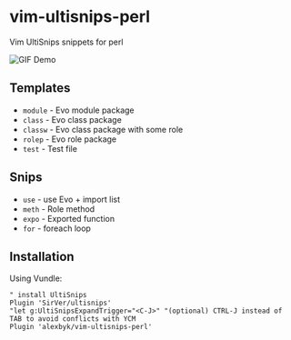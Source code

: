 # vim-ultisnips-perl
Vim  UltiSnips snippets for perl

![GIF Demo](https://raw.github.com/alexbyk/vim-ultisnips-perl/master/demo.gif)

## Templates
* `module` - Evo module package
* `class` - Evo class package
* `classw` - Evo class package with some role
* `rolep` - Evo role package
* `test` - Test file

## Snips
* `use` - use Evo + import list
* `meth` - Role method
* `expo` - Exported function
* `for` - foreach loop

## Installation
Using Vundle:
```
" install UltiSnips
Plugin 'SirVer/ultisnips'
"let g:UltiSnipsExpandTrigger="<C-J>" "(optional) CTRL-J instead of TAB to avoid conflicts with YCM
Plugin 'alexbyk/vim-ultisnips-perl'
```
